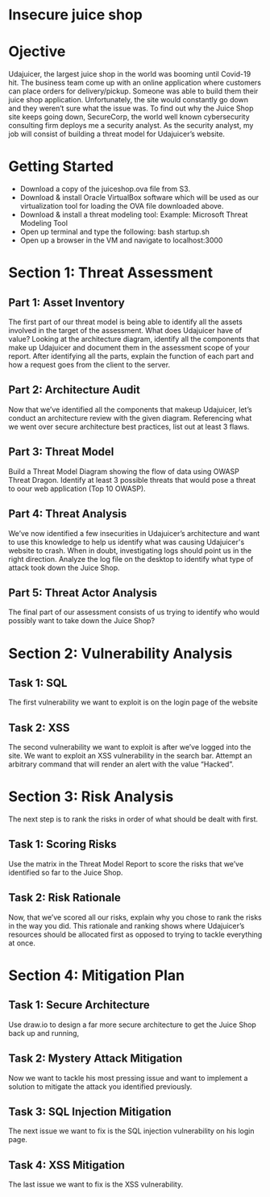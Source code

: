 # Insecure juice shop

# Ojective
Udajuicer, the largest juice shop in the world was booming until Covid-19 hit. The business team come up with an online application where customers can place orders for 
delivery/pickup. Someone was able to build them their juice shop application. Unfortunately, the site would constantly go down and they weren’t sure what the issue was. 
To find out why the Juice Shop site keeps going down, SecureCorp, the world well known cybersecurity consulting firm deploys me a security analyst.
As the security analyst, my job will consist of building a threat model for Udajuicer’s website.

# Getting Started
* Download a copy of the juiceshop.ova file from S3. 
* Download & install Oracle VirtualBox software which will be used as our virtualization tool for loading the OVA file downloaded above.
* Download & install a threat modeling tool:
  Example: Microsoft Threat Modeling Tool
* Open up terminal and type the following: bash startup.sh
* Open up a browser in the VM and navigate to localhost:3000

# Section 1: Threat Assessment
## Part 1: Asset Inventory
The first part of our threat model is being able to identify all the assets involved in the target of the assessment. What does Udajuicer have of value? Looking at the architecture 
diagram, identify all the components that make up Udajuicer and document them in the assessment scope of your report. After identifying all the parts, explain the function of each
part and how a request goes from the client to the server. 
## Part 2: Architecture Audit
Now that we’ve identified all the components that makeup Udajuicer, let’s conduct an architecture review with the given diagram. Referencing what we went over secure architecture best 
practices, list out at least 3 flaws. 
## Part 3: Threat Model
Build a Threat Model Diagram showing the flow of data using OWASP Threat Dragon. Identify at least 3 possible threats that would pose a threat to oour web application (Top 10
OWASP).
## Part 4: Threat Analysis
We’ve now identified a few insecurities in Udajuicer’s architecture and want to use this knowledge to help us identify what was causing Udajuicer's website to crash. When in doubt,
investigating logs should point us in the right direction. Analyze the log file on the desktop to identify what type of attack took down the Juice Shop.
## Part 5: Threat Actor Analysis
The final part of our assessment consists of us trying to identify who would possibly want to take down the Juice Shop? 

# Section 2: Vulnerability Analysis
## Task 1: SQL 
The first vulnerability we want to exploit is on the login page of the website
## Task 2: XSS
The second vulnerability we want to exploit is after we’ve logged into the site. We want to exploit an XSS vulnerability in the search bar. Attempt an arbitrary command that will
render an alert with the value “Hacked”. 

# Section 3: Risk Analysis
The next step is to rank the risks in order of what should be dealt with first. 
## Task 1: Scoring Risks
Use the matrix in the Threat Model Report to score the risks that we’ve identified so far to the Juice Shop.
## Task 2: Risk Rationale
Now, that we’ve scored all our risks, explain why you chose to rank the risks in the way you did. This rationale and ranking shows where Udajuicer’s resources should be allocated
first as opposed to trying to tackle everything at once.

# Section 4: Mitigation Plan
## Task 1: Secure Architecture
Use draw.io to design a far more secure architecture to get the Juice Shop back up and running,
## Task 2: Mystery Attack Mitigation
Now we want to tackle his most pressing issue and want to implement a solution to mitigate the attack you identified previously.
## Task 3: SQL Injection Mitigation
The next issue we want to fix is the SQL injection vulnerability on his login page.
## Task 4: XSS Mitigation
The last issue we want to fix is the XSS vulnerability.
